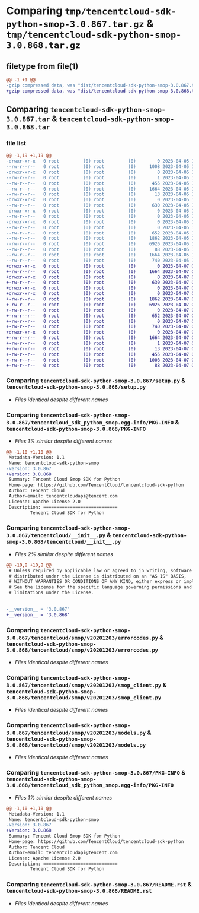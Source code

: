 # Comparing `tmp/tencentcloud-sdk-python-smop-3.0.867.tar.gz` & `tmp/tencentcloud-sdk-python-smop-3.0.868.tar.gz`

## filetype from file(1)

```diff
@@ -1 +1 @@
-gzip compressed data, was "dist/tencentcloud-sdk-python-smop-3.0.867.tar", last modified: Wed Apr  5 16:47:23 2023, max compression
+gzip compressed data, was "dist/tencentcloud-sdk-python-smop-3.0.868.tar", last modified: Fri Apr  7 00:48:38 2023, max compression
```

## Comparing `tencentcloud-sdk-python-smop-3.0.867.tar` & `tencentcloud-sdk-python-smop-3.0.868.tar`

### file list

```diff
@@ -1,19 +1,19 @@
-drwxr-xr-x   0 root         (0) root         (0)        0 2023-04-05 16:47:23.000000 tencentcloud-sdk-python-smop-3.0.867/
--rw-r--r--   0 root         (0) root         (0)     1008 2023-04-05 16:47:23.000000 tencentcloud-sdk-python-smop-3.0.867/setup.py
-drwxr-xr-x   0 root         (0) root         (0)        0 2023-04-05 16:47:23.000000 tencentcloud-sdk-python-smop-3.0.867/tencentcloud_sdk_python_smop.egg-info/
--rw-r--r--   0 root         (0) root         (0)        1 2023-04-05 16:47:23.000000 tencentcloud-sdk-python-smop-3.0.867/tencentcloud_sdk_python_smop.egg-info/dependency_links.txt
--rw-r--r--   0 root         (0) root         (0)      455 2023-04-05 16:47:23.000000 tencentcloud-sdk-python-smop-3.0.867/tencentcloud_sdk_python_smop.egg-info/SOURCES.txt
--rw-r--r--   0 root         (0) root         (0)     1664 2023-04-05 16:47:23.000000 tencentcloud-sdk-python-smop-3.0.867/tencentcloud_sdk_python_smop.egg-info/PKG-INFO
--rw-r--r--   0 root         (0) root         (0)       13 2023-04-05 16:47:23.000000 tencentcloud-sdk-python-smop-3.0.867/tencentcloud_sdk_python_smop.egg-info/top_level.txt
-drwxr-xr-x   0 root         (0) root         (0)        0 2023-04-05 16:47:23.000000 tencentcloud-sdk-python-smop-3.0.867/tencentcloud/
--rw-r--r--   0 root         (0) root         (0)      630 2023-04-05 16:47:23.000000 tencentcloud-sdk-python-smop-3.0.867/tencentcloud/__init__.py
-drwxr-xr-x   0 root         (0) root         (0)        0 2023-04-05 16:47:23.000000 tencentcloud-sdk-python-smop-3.0.867/tencentcloud/smop/
--rw-r--r--   0 root         (0) root         (0)        0 2023-04-05 16:47:23.000000 tencentcloud-sdk-python-smop-3.0.867/tencentcloud/smop/__init__.py
-drwxr-xr-x   0 root         (0) root         (0)        0 2023-04-05 16:47:23.000000 tencentcloud-sdk-python-smop-3.0.867/tencentcloud/smop/v20201203/
--rw-r--r--   0 root         (0) root         (0)        0 2023-04-05 16:47:23.000000 tencentcloud-sdk-python-smop-3.0.867/tencentcloud/smop/v20201203/__init__.py
--rw-r--r--   0 root         (0) root         (0)      652 2023-04-05 16:47:23.000000 tencentcloud-sdk-python-smop-3.0.867/tencentcloud/smop/v20201203/errorcodes.py
--rw-r--r--   0 root         (0) root         (0)     1862 2023-04-05 16:47:23.000000 tencentcloud-sdk-python-smop-3.0.867/tencentcloud/smop/v20201203/smop_client.py
--rw-r--r--   0 root         (0) root         (0)     6926 2023-04-05 16:47:23.000000 tencentcloud-sdk-python-smop-3.0.867/tencentcloud/smop/v20201203/models.py
--rw-r--r--   0 root         (0) root         (0)       88 2023-04-05 16:47:23.000000 tencentcloud-sdk-python-smop-3.0.867/setup.cfg
--rw-r--r--   0 root         (0) root         (0)     1664 2023-04-05 16:47:23.000000 tencentcloud-sdk-python-smop-3.0.867/PKG-INFO
--rw-r--r--   0 root         (0) root         (0)      740 2023-04-05 16:47:23.000000 tencentcloud-sdk-python-smop-3.0.867/README.rst
+drwxr-xr-x   0 root         (0) root         (0)        0 2023-04-07 00:48:38.000000 tencentcloud-sdk-python-smop-3.0.868/
+-rw-r--r--   0 root         (0) root         (0)     1664 2023-04-07 00:48:38.000000 tencentcloud-sdk-python-smop-3.0.868/PKG-INFO
+drwxr-xr-x   0 root         (0) root         (0)        0 2023-04-07 00:48:38.000000 tencentcloud-sdk-python-smop-3.0.868/tencentcloud/
+-rw-r--r--   0 root         (0) root         (0)      630 2023-04-07 00:48:38.000000 tencentcloud-sdk-python-smop-3.0.868/tencentcloud/__init__.py
+drwxr-xr-x   0 root         (0) root         (0)        0 2023-04-07 00:48:38.000000 tencentcloud-sdk-python-smop-3.0.868/tencentcloud/smop/
+drwxr-xr-x   0 root         (0) root         (0)        0 2023-04-07 00:48:38.000000 tencentcloud-sdk-python-smop-3.0.868/tencentcloud/smop/v20201203/
+-rw-r--r--   0 root         (0) root         (0)     1862 2023-04-07 00:48:38.000000 tencentcloud-sdk-python-smop-3.0.868/tencentcloud/smop/v20201203/smop_client.py
+-rw-r--r--   0 root         (0) root         (0)     6926 2023-04-07 00:48:38.000000 tencentcloud-sdk-python-smop-3.0.868/tencentcloud/smop/v20201203/models.py
+-rw-r--r--   0 root         (0) root         (0)        0 2023-04-07 00:48:38.000000 tencentcloud-sdk-python-smop-3.0.868/tencentcloud/smop/v20201203/__init__.py
+-rw-r--r--   0 root         (0) root         (0)      652 2023-04-07 00:48:38.000000 tencentcloud-sdk-python-smop-3.0.868/tencentcloud/smop/v20201203/errorcodes.py
+-rw-r--r--   0 root         (0) root         (0)        0 2023-04-07 00:48:38.000000 tencentcloud-sdk-python-smop-3.0.868/tencentcloud/smop/__init__.py
+-rw-r--r--   0 root         (0) root         (0)      740 2023-04-07 00:48:38.000000 tencentcloud-sdk-python-smop-3.0.868/README.rst
+drwxr-xr-x   0 root         (0) root         (0)        0 2023-04-07 00:48:38.000000 tencentcloud-sdk-python-smop-3.0.868/tencentcloud_sdk_python_smop.egg-info/
+-rw-r--r--   0 root         (0) root         (0)     1664 2023-04-07 00:48:38.000000 tencentcloud-sdk-python-smop-3.0.868/tencentcloud_sdk_python_smop.egg-info/PKG-INFO
+-rw-r--r--   0 root         (0) root         (0)        1 2023-04-07 00:48:38.000000 tencentcloud-sdk-python-smop-3.0.868/tencentcloud_sdk_python_smop.egg-info/dependency_links.txt
+-rw-r--r--   0 root         (0) root         (0)       13 2023-04-07 00:48:38.000000 tencentcloud-sdk-python-smop-3.0.868/tencentcloud_sdk_python_smop.egg-info/top_level.txt
+-rw-r--r--   0 root         (0) root         (0)      455 2023-04-07 00:48:38.000000 tencentcloud-sdk-python-smop-3.0.868/tencentcloud_sdk_python_smop.egg-info/SOURCES.txt
+-rw-r--r--   0 root         (0) root         (0)     1008 2023-04-07 00:48:38.000000 tencentcloud-sdk-python-smop-3.0.868/setup.py
+-rw-r--r--   0 root         (0) root         (0)       88 2023-04-07 00:48:38.000000 tencentcloud-sdk-python-smop-3.0.868/setup.cfg
```

### Comparing `tencentcloud-sdk-python-smop-3.0.867/setup.py` & `tencentcloud-sdk-python-smop-3.0.868/setup.py`

 * *Files identical despite different names*

### Comparing `tencentcloud-sdk-python-smop-3.0.867/tencentcloud_sdk_python_smop.egg-info/PKG-INFO` & `tencentcloud-sdk-python-smop-3.0.868/PKG-INFO`

 * *Files 1% similar despite different names*

```diff
@@ -1,10 +1,10 @@
 Metadata-Version: 1.1
 Name: tencentcloud-sdk-python-smop
-Version: 3.0.867
+Version: 3.0.868
 Summary: Tencent Cloud Smop SDK for Python
 Home-page: https://github.com/TencentCloud/tencentcloud-sdk-python
 Author: Tencent Cloud
 Author-email: tencentcloudapi@tencent.com
 License: Apache License 2.0
 Description: ============================
         Tencent Cloud SDK for Python
```

### Comparing `tencentcloud-sdk-python-smop-3.0.867/tencentcloud/__init__.py` & `tencentcloud-sdk-python-smop-3.0.868/tencentcloud/__init__.py`

 * *Files 2% similar despite different names*

```diff
@@ -10,8 +10,8 @@
 # Unless required by applicable law or agreed to in writing, software
 # distributed under the License is distributed on an "AS IS" BASIS,
 # WITHOUT WARRANTIES OR CONDITIONS OF ANY KIND, either express or implied.
 # See the License for the specific language governing permissions and
 # limitations under the License.
 
 
-__version__ = '3.0.867'
+__version__ = '3.0.868'
```

### Comparing `tencentcloud-sdk-python-smop-3.0.867/tencentcloud/smop/v20201203/errorcodes.py` & `tencentcloud-sdk-python-smop-3.0.868/tencentcloud/smop/v20201203/errorcodes.py`

 * *Files identical despite different names*

### Comparing `tencentcloud-sdk-python-smop-3.0.867/tencentcloud/smop/v20201203/smop_client.py` & `tencentcloud-sdk-python-smop-3.0.868/tencentcloud/smop/v20201203/smop_client.py`

 * *Files identical despite different names*

### Comparing `tencentcloud-sdk-python-smop-3.0.867/tencentcloud/smop/v20201203/models.py` & `tencentcloud-sdk-python-smop-3.0.868/tencentcloud/smop/v20201203/models.py`

 * *Files identical despite different names*

### Comparing `tencentcloud-sdk-python-smop-3.0.867/PKG-INFO` & `tencentcloud-sdk-python-smop-3.0.868/tencentcloud_sdk_python_smop.egg-info/PKG-INFO`

 * *Files 1% similar despite different names*

```diff
@@ -1,10 +1,10 @@
 Metadata-Version: 1.1
 Name: tencentcloud-sdk-python-smop
-Version: 3.0.867
+Version: 3.0.868
 Summary: Tencent Cloud Smop SDK for Python
 Home-page: https://github.com/TencentCloud/tencentcloud-sdk-python
 Author: Tencent Cloud
 Author-email: tencentcloudapi@tencent.com
 License: Apache License 2.0
 Description: ============================
         Tencent Cloud SDK for Python
```

### Comparing `tencentcloud-sdk-python-smop-3.0.867/README.rst` & `tencentcloud-sdk-python-smop-3.0.868/README.rst`

 * *Files identical despite different names*

